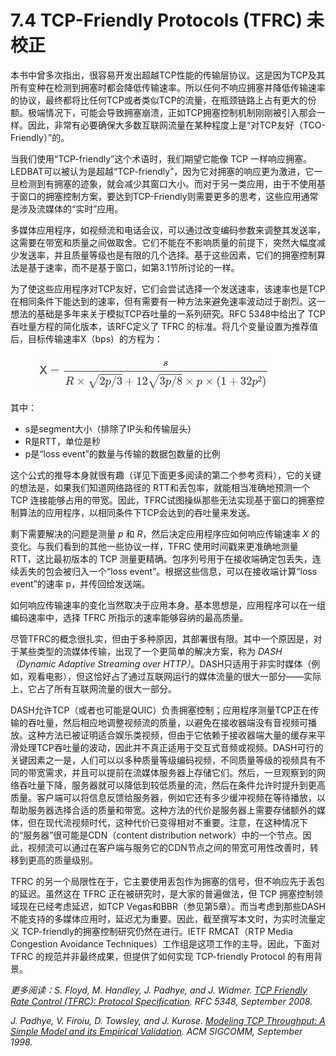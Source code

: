# 7.4 TCP-Friendly Protocols (TFRC) 未校正

本书中曾多次指出，很容易开发出超越TCP性能的传输层协议。这是因为TCP及其所有变种在检测到拥塞时都会降低传输速率。所以任何不响应拥塞并降低传输速率的协议，最终都将比任何TCP或者类似TCP的流量，在瓶颈链路上占有更大的份额。极端情况下，可能会导致拥塞崩溃，正如TCP拥塞控制机制刚刚被引入那会一样。因此，非常有必要确保大多数互联网流量在某种程度上是“对TCP友好（TCO-Friendly）”的。

当我们使用“TCP-friendly”这个术语时，我们期望它能像 TCP 一样响应拥塞。LEDBAT可以被认为是超越“TCP-friendly”，因为它对拥塞的响应更为激进，它一旦检测到有拥塞的迹象，就会减少其窗口大小。而对于另一类应用，由于不使用基于窗口的拥塞控制方案，要达到TCP-Friendly则需要更多的思考，这些应用通常是涉及流媒体的“实时”应用。

多媒体应用程序，如视频流和电话会议，可以通过改变编码参数来调整其发送率，这需要在带宽和质量之间做取舍。它们不能在不影响质量的前提下，突然大幅度减少发送率，并且质量等级也是有限的几个选择。基于这些因素，它们的拥塞控制算法是基于速率，而不是基于窗口，如第3.1节所讨论的一样。

为了使这些应用程序对TCP友好，它们会尝试选择一个发送速率，该速率也是TCP在相同条件下能达到的速率，但有需要有一种方法来避免速率波动过于剧烈。这一想法的基础是多年来关于模拟TCP吞吐量的一系列研究。RFC 5348中给出了 TCP 吞吐量方程的简化版本，该RFC定义了 TFRC 的标准。将几个变量设置为推荐值后，目标传输速率X（bps）的方程为：

<figure><img src="../.gitbook/assets/image.png" alt="" width="372"><figcaption></figcaption></figure>

其中：

* s是segment大小（排除了IP头和传输层头）
* R是RTT，单位是秒
* p是“loss event”的数量与传输的数据包数量的比例

这个公式的推导本身就很有趣（详见下面更多阅读的第二个参考资料），它的关键的想法是，如果我们知道网络路径的 RTT和丢包率，就能相当准确地预测一个 TCP 连接能够占用的带宽。因此，TFRC试图操纵那些无法实现基于窗口的拥塞控制算法的应用程序，以相同条件下TCP会达到的吞吐量来发送。

剩下需要解决的问题是测量 _p_ 和 _R_，然后决定应用程序应如何响应传输速率 _X_ 的变化。与我们看到的其他一些协议一样，TFRC 使用时间戳来更准确地测量 RTT，这比最初版本的 TCP 测量更精确。包序列号用于在接收端确定包丢失，连续丢失的包会被归入一个“loss event”。根据这些信息，可以在接收端计算“loss event”的速率 p，并传回给发送端。

如何响应传输速率的变化当然取决于应用本身。基本思想是，应用程序可以在一组编码速率中，选择 TFRC 所指示的速率能够容纳的最高质量。

尽管TFRC的概念很扎实，但由于多种原因，其部署很有限。其中一个原因是，对于某些类型的流媒体传输，出现了一个更简单的解决方案，称为 _DASH（Dynamic Adaptive Streaming over HTTP）_。DASH只适用于非实时媒体（例如，观看电影），但这恰好占了通过互联网运行的媒体流量的很大一部分——实际上，它占了所有互联网流量的很大一部分。

DASH允许TCP（或者也可能是QUIC）负责拥塞控制；应用程序测量TCP正在传输的吞吐量，然后相应地调整视频流的质量，以避免在接收器端没有音视频可播放。这种方法已被证明适合娱乐类视频，但由于它依赖于接收器端大量的缓存来平滑处理TCP吞吐量的波动，因此并不真正适用于交互式音频或视频。DASH可行的关键因素之一是，人们可以以多种质量等级编码视频，不同质量等级的视频具有不同的带宽需求，并且可以提前在流媒体服务器上存储它们。然后，一旦观察到的网络吞吐量下降，服务器就可以降低到较低质量的流，然后在条件允许时提升到更高质量。客户端可以将信息反馈给服务器，例如它还有多少缓冲视频在等待播放，以帮助服务器选择合适的质量和带宽。这种方法的代价是服务器上需要存储额外的媒体，但在现代流视频时代，这种代价已变得相对不重要。注意，在这种情况下的“服务器”很可能是CDN（content distribution network）中的一个节点。因此，视频流可以通过在客户端与服务它的CDN节点之间的带宽可用性改善时，转移到更高的质量级别。

TFRC 的另一个局限性在于，它主要使用丢包作为拥塞的信号，但不响应先于丢包的延迟。虽然这在 TFRC 正在被研究时，是大家的普遍做法，但 TCP 拥塞控制领域现在已经考虑延迟，如TCP Vegas和BBR（参见第5章）。而当考虑到那些DASH不能支持的多媒体应用时，延迟尤为重要。因此，截至撰写本文时，为实时流量定义 TCP-friendly的拥塞控制研究仍然在进行。IETF RMCAT（RTP Media Congestion Avoidance Techniques）工作组是这项工作的主导。因此，下面对TFRC 的规范并非最终成果，但提供了如何实现 TCP-friendly Protocol 的有用背景。

_更多阅读：S. Floyd, M. Handley, J. Padhye, and J. Widmer._ [_TCP Friendly Rate Control (TFRC): Protocol Specification_](https://www.rfc-editor.org/info/rfc5348)_. RFC 5348, September 2008._

_J. Padhye, V. Firoiu, D. Towsley, and J. Kurose._ [_Modeling TCP Throughput: A Simple Model and its Empirical Validation_](https://conferences.sigcomm.org/sigcomm/1998/tp/paper25.pdf)_. ACM SIGCOMM, September 1998._
